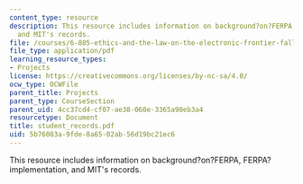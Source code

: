 ```yaml
---
content_type: resource
description: This resource includes information on background?on?FERPA, FERPA?implementation,
  and MIT's records.
file: /courses/6-805-ethics-and-the-law-on-the-electronic-frontier-fall-2005/5b76083a9fde8a6502ab56d19bc21ec6_student_records.pdf
file_type: application/pdf
learning_resource_types:
- Projects
license: https://creativecommons.org/licenses/by-nc-sa/4.0/
ocw_type: OCWFile
parent_title: Projects
parent_type: CourseSection
parent_uid: 4cc37cd4-cf07-ae38-060e-3365a90eb3a4
resourcetype: Document
title: student_records.pdf
uid: 5b76083a-9fde-8a65-02ab-56d19bc21ec6
---
```

This resource includes information on background?on?FERPA, FERPA?implementation, and MIT's records.